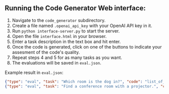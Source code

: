 
## Running the Code Generator Web interface:

1. Navigate to the `code_generator` subdirectory.
2. Create a file named `.openai_api_key` with your OpenAI API key in it.
3. Run `python interface-server.py` to start the server.
4. Open the file `interface.html` in your browser.
5. Enter a task description in the text box and hit enter.
6. Once the code is generated, click on one of the buttons to indicate your
   assesment of the code's quality.
6. Repeat steps 4 and 5 for as many tasks as you want.
7. The evaluations will be saved in `eval.json`.

Example result in `eval.json`:
```json
{"type": "eval", "task": "Which room is the dog in?", "code": "list_of_rooms = get_all_rooms()\nstart_loc = get_current_location()\ndog_found = False\ndog_loc = None\nfor room in list_of_rooms:\n    go_to(room)\n    if is_in_room(\"dog\"):\n        dog_found = True\n        dog_loc = room\n        break\ngo_to(start_loc)\nif dog_found:\n    say(\"The dog is in the \" + dog_loc)\nelse:\n    say(\"The dog is not in any room\")", "result": "Correct"}
{"type": "eval", "task": "Find a conference room with a projector.", "code": "list_of_rooms = get_all_rooms()\nstart_loc = get_current_location()\nconf_room_found = False\nconf_room_loc = None\nfor room in list_of_rooms:\n    go_to(room)\n    if is_in_room(\"projector\"):\n        conf_room_found = True\n        conf_room_loc = room\n        break\ngo_to(start_loc)\nif conf_room_found:\n    say(\"There is a conference room with a projector in the \" + conf_room_loc)\nelse:\n    say(\"There is no conference room with a projector in the house\")", "result": "Correct"}
```

